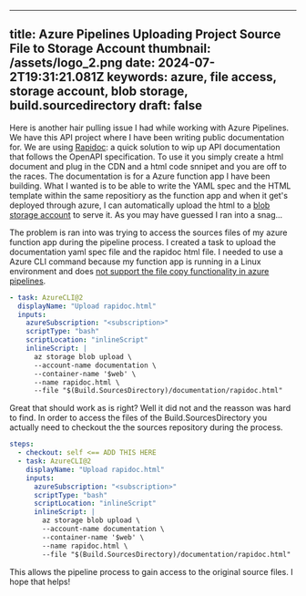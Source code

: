 ----
title: Azure Pipelines Uploading Project Source File to Storage Account 
thumbnail: /assets/logo_2.png
date: 2024-07-2T19:31:21.081Z
keywords: azure, file access, storage account, blob storage, build.sourcedirectory
draft: false
---

Here is another hair pulling issue I had while working with Azure Pipelines. We have this API project where I have been writing public documentation for. We are using [Rapidoc](https://rapidocweb.com/): a quick solution to wip up API documentation that follows the OpenAPI specification. To use it you simply create a html document and plug in the CDN and a html code snnipet and you are off to the races. The documentation is for a Azure function app I have been building. What I wanted is to be able to write the YAML spec and the HTML template within the same repositiory as the function app and when it get's deployed through azure, I can automatically upload the html to a [blob storage account](https://azure.microsoft.com/en-us/products/storage/blobs) to serve it. As you may have guessed I ran into a snag...

The problem is ran into was trying to access the sources files of my azure function app during the pipeline process. I created a task to upload the documentation yaml spec file and the rapidoc html file. I needed to use a Azure CLI command because my function app is running in a Linux environment and does [not support the file copy functionality in azure pipelines](https://zimmergren.net/azure-devops-vsts-current-operating-system-not-capable-of-running-this-task-linux/).

```yaml
- task: AzureCLI@2
  displayName: "Upload rapidoc.html"
  inputs:
    azureSubscription: "<subscription>"
    scriptType: "bash"
    scriptLocation: "inlineScript"
    inlineScript: |
      az storage blob upload \
      --account-name documentation \
      --container-name '$web' \
      --name rapidoc.html \
      --file "$(Build.SourcesDirectory)/documentation/rapidoc.html"
```

Great that should work as is right? Well it did not and the reasson was hard to find. In order to access the files of the Build.SourcesDirectory you actually need to checkout the the sources repository during the process.

```yaml
steps:
  - checkout: self <== ADD THIS HERE
  - task: AzureCLI@2
    displayName: "Upload rapidoc.html"
    inputs:
      azureSubscription: "<subscription>"
      scriptType: "bash"
      scriptLocation: "inlineScript"
      inlineScript: |
        az storage blob upload \
        --account-name documentation \
        --container-name '$web' \
        --name rapidoc.html \
        --file "$(Build.SourcesDirectory)/documentation/rapidoc.html"
```

This allows the pipeline process to gain access to the original source files. I hope that helps!
